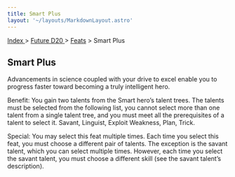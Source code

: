 ```yaml
---
title: Smart Plus
layout: '~/layouts/MarkdownLayout.astro'
---
```


[ Index ](/) > [ Future D20 ](/future.d20.srd) > [Feats](/future.d20.srd/feats) > Smart Plus

## Smart Plus

Advancements in science coupled with your drive to excel enable you to
progress faster toward becoming a truly intelligent hero.

Benefit: You gain two talents from the Smart hero’s talent trees. The talents
must be selected from the following list, you cannot select more than one
talent from a single talent tree, and you must meet all the prerequisites of a
talent to select it. Savant, Linguist, Exploit Weakness, Plan, Trick.

Special: You may select this feat multiple times. Each time you select this
feat, you must choose a different pair of talents. The exception is the savant
talent, which you can select multiple times. However, each time you select the
savant talent, you must choose a different skill (see the savant talent’s
description).

